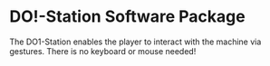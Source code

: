 # DO!-Station Software Package

The DO1-Station enables the player to interact with the machine via gestures. There is no keyboard or mouse needed!

